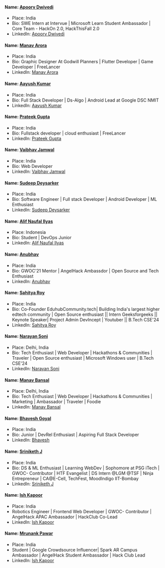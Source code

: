 #### Name: [Apoorv Dwivedi](https://github.com/apoorvdwi)

- Place: India
- Bio: SWE Intern at Intervue | Microsoft Learn Student Ambassador | Core Team - HackOn 2.0, HackThisFall 2.0
- LinkedIn: [Apoorv Dwivedi](https://www.linkedin.com/in/apoorvdwi/)

#### Name: [Manav Arora](https://github.com/ManavArora26)

- Place: India
- Bio: Graphic Designer At Godwill Planners | Flutter Developer | Game Developer | FreeLancer
- LinkedIn: [Manav Arora](https://www.linkedin.com/in/manav-arora-0090b5202/)

#### Name: [Aayush Kumar](https://github.com/Resolution-1)

- Place: India
- Bio: Full Stack Developer | Ds-Algo | Android Lead at Google DSC NMIT
- LinkedIn: [Aayush Kumar](https://www.linkedin.com/in/aayushkum/)

#### Name: [Prateek Gupta](https://github.com/Prateekg2050)

- Place: India
- Bio: Fullstack developer | cloud enthusiast | FreeLancer
- LinkedIn: [Prateek Gupta](https://linkedin.com/in/prateek-gupta-a600b6128)

#### Name: [Vaibhav Jamwal](https://github.com/despicabug)

- Place: India
- Bio: Web Developer
- LinkedIn: [Vaibhav Jamwal](https://www.linkedin.com/in/vaibhav-jamwal-4ba292194/)

#### Name: [Sudeep Deysarker](https://github.com/Lunaticsatoshi)

- Place: India
- Bio: Software Engineer | Full stack Developer | Android Developer | ML Enthusiast
- LinkedIn: [Sudeep Deysarker](https://linkedin.com/in/sudeep-deysarker)

#### Name: [Alif Naufal Ilyas](https://github.com/Lunaticsatoshi)

- Place: Indonesia
- Bio: Student | DevOps Junior
- LinkedIn: [Alif Naufal Ilyas](https://www.linkedin.com/in/alif-naufal-ilyas-b177a1207)

#### Name: [Anubhav](https://github.com/anubhav201241)

- Place: India
- Bio: GWOC'21 Mentor | AngelHack Ambassdor | Open Source and Tech Enthusiast
- LinkedIn: [Anubhav](https://www.linkedin.com/in/anubhavdev/)

#### Name: [Sahitya Roy](https://github.com/SahityaRoy)

- Place: India
- Bio: Co-Founder EduhubCommunity.tech| Building India's largest higher edtech community | Open Source enthusiast || Intern Geeksforgeeks || Keynote Speaker| Project Admin DevIncept | Youtuber || B.Tech CSE'24
- LinkedIn: [Sahitya Roy](https://www.linkedin.com/in/sahitya-roy/)

#### Name: [Narayan Soni](https://github.com/narayan954)

- Place: Delhi, India
- Bio: Tech Enthusiast | Web Developer | Hackathons & Communities | Traveler | Open Source enthusiast | Microsoft Windows user | B.Tech CSE'24
- LinkedIn: [Narayan Soni](https://www.linkedin.com/in/narayan-soni)

#### Name: [Manav Bansal](https://github.com/manavbansalcoder)

- Place: Delhi, India
- Bio: Tech Enthusiast | Web Developer | Hackathons & Communities | Marketing | Ambassador | Traveler | Foodie
- LinkedIn: [Manav Bansal](https://www.linkedin.com/in/manavbansal11031998/)

#### Name: [Bhavesh Goyal](https://github.com/bhaveshgoyal182)

- Place: India
- Bio: Junior | DevRel Enthusiast | Aspiring Full Stack Developer
- LinkedIn: [Bhavesh](https://www.linkedin.com/in/bhaveshgoyal182/)

#### Name: [Sriniketh J](https://github.com/srini047)

- Place: India
- Bio: DS & ML Enthusiast | Learning WebDev | Sophomore at PSG iTech | GWOC- Contributor | HTF Evangelist | DS Intern @LGM @TSF | Ninja Entrepreneur | CA@E-Cell, TechFest, MoodIndigo IIT-Bombay
- LinkedIn: [Sriniketh J](https://www.linkedin.com/in/sriniketh-jayasendil/)

#### Name: [Ish Kapoor](https://github.com/ishkapoor2000)

- Place: India
- Robotics Engineer | Frontend Web Developer | GWOC- Contributor | AngelHack APAC Ambassador | HackClub Co-Lead
- LinkedIn: [Ish Kapoor](https://www.linkedin.com/in/ish-kapoor-2000ish/)

#### Name: [Mrunank Pawar](https://github.com/mrunankpawar)

- Place: India
- Student | Google Crowdsource Influencer| Spark AR Campus Ambassador | AngelHack Student Ambassador | Hack Club Lead
- LinkedIn: [Ish Kapoor](https://www.linkedin.com/in/mrunankpawar/)